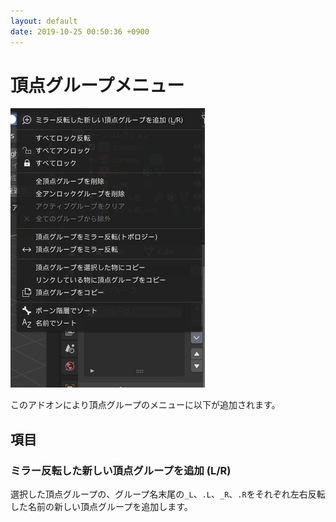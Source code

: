 ```yaml
---
layout: default
date: 2019-10-25 00:50:36 +0900
---
```

# 頂点グループメニュー
![頂点グループメニュー](/assets/image/features/UI_manual_vertex_group_menu.png)

このアドオンにより頂点グループのメニューに以下が追加されます。

## 項目

### ミラー反転した新しい頂点グループを追加 (L/R)
選択した頂点グループの、グループ名末尾の`_L`、`.L`、`_R`、`.R`をそれぞれ左右反転した名前の新しい頂点グループを追加します。
